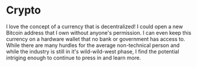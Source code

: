 # Crypto
I love the concept of a currency that is decentralized!  I could open a new Bitcoin address that I own without anyone's permission.  I can even keep this currency on a hardware wallet that no bank or government has access to.  While there are many hurdles for the average non-technical person and while the industry is still in it's wild-wild-west phase, I find the potential intriging enough to continue to press in and learn more.
